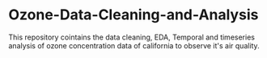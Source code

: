 # Ozone-Data-Cleaning-and-Analysis
This repository cointains the data cleaning, EDA, Temporal and timeseries analysis of ozone concentration data of california to observe it's air quality.
